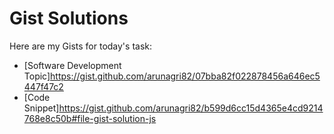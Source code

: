 # Gist Solutions

Here are my Gists for today's    task:

- [Software Development Topic]https://gist.github.com/arunagri82/07bba82f022878456a646ec5447f47c2
- [Code Snippet]https://gist.github.com/arunagri82/b599d6cc15d4365e4cd9214768e8c50b#file-gist-solution-js